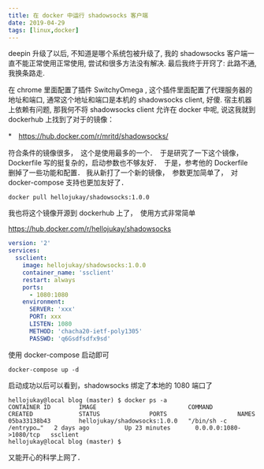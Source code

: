 ```yaml
---
title: 在 docker 中运行 shadowsocks 客户端
date: 2019-04-29
tags: [linux,docker]
---
```

deepin 升级了以后, 不知道是哪个系统包被升级了, 我的 shadowsocks 客户端一直不能正常使用正常使用, 尝试和很多方法没有解决. 最后我终于开窍了: 此路不通, 我换条路走.

在 chrome 里面配置了插件 SwitchyOmega , 这个插件里面配置了代理服务器的地址和端口, 通常这个地址和端口是本机的 shadowsocks client, 好傻. 宿主机器上依赖有问题, 那我何不将 shadowsocks client 允许在 docker 中呢, 说这我就到 dockerhub 上找到了对于的镜像：

*　https://hub.docker.com/r/mritd/shadowsocks/

符合条件的镜像很多，　这个是使用最多的一个．　于是研究了一下这个镜像，Dockerfile 写的挺复杂的，启动参数也不够友好．　于是，参考他的 Dockerfile　删掉了一些功能和配置． 我从新打了一个新的镜像，　参数更加简单了，　对 docker-compose 支持也更加友好了．
```shell
docker pull hellojukay/shadowsocks:1.0.0
```
我也将这个镜像开源到 dockerhub 上了，　使用方式非常简单

 https://hub.docker.com/r/hellojukay/shadowsocks


```yml
version: '2'
services:
  ssclient:
    image: hellojukay/shadowsocks:1.0.0
    container_name: 'ssclient'
    restart: always
    ports:
      - 1080:1080
    environment:
      SERVER: 'xxx'
      PORT: xxx
      LISTEN: 1080
      METHOD: 'chacha20-ietf-poly1305'
      PASSWD: 'q6Gsdfsdfx9sd'
```
使用 docker-compose 启动即可
```shell
docker-compose up -d
```
启动成功以后可以看到，shadowsocks 绑定了本地的 1080 端口了
```shell
hellojukay@local blog (master) $ docker ps -a
CONTAINER ID        IMAGE                          COMMAND                  CREATED             STATUS              PORTS                    NAMES
05ba33138b43        hellojukay/shadowsocks:1.0.0   "/bin/sh -c /entrypo…"   2 days ago          Up 23 minutes       0.0.0.0:1080->1080/tcp   ssclient
hellojukay@local blog (master) $ 
```
又能开心的科学上网了．
